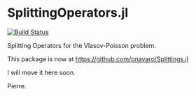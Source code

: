 # SplittingOperators.jl

[![Build Status](https://travis-ci.org/JuliaVlasov/SplittingOperators.jl.svg?branch=master)](https://travis-ci.org/JuliaVlasov/SplittingOperators.jl)

Splitting Operators for the Vlasov-Poisson problem.

This package is now at https://github.com/pnavaro/Splittings.jl

I will move it here soon.

Pierre.
